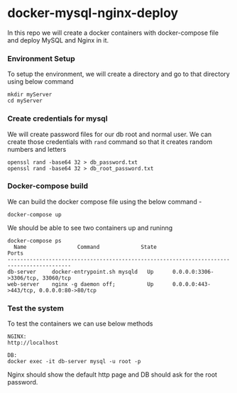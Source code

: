 # docker-mysql-nginx-deploy
In this repo we will create a docker containers with docker-compose file and deploy MySQL and Nginx in it.

### Environment Setup
To setup the environment, we will create a directory and go to that directory using below command 
```
mkdir myServer
cd myServer
```

### Create credentials for mysql
We will create password files for our db root and normal user. We can create those credentials with ``rand`` command so that it creates random numbers and letters
```
openssl rand -base64 32 > db_password.txt
openssl rand -base64 32 > db_root_password.txt
```

### Docker-compose build
We can build the docker compose file using the below command - 
```
docker-compose up
```
We should be able to see two containers up and runinng 
```
docker-compose ps
  Name                Command             State                    Ports
------------------------------------------------------------------------------------------
db-server     docker-entrypoint.sh mysqld   Up      0.0.0.0:3306->3306/tcp, 33060/tcp
web-server    nginx -g daemon off;          Up      0.0.0.0:443->443/tcp, 0.0.0.0:80->80/tcp
```

### Test the system
To test the containers we can use below methods 
```
NGINX:
http://localhost

DB:
docker exec -it db-server mysql -u root -p
```

Nginx should show the default http page and DB should ask for the root password. 






